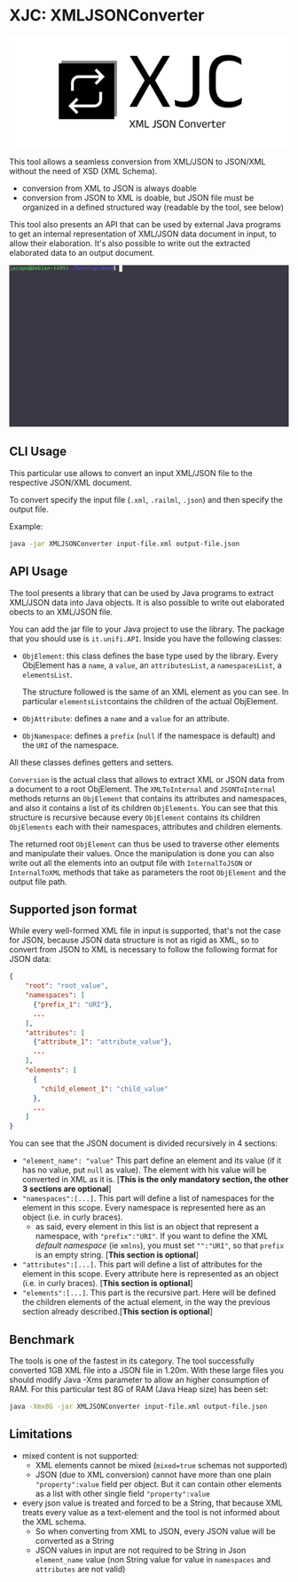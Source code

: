 # XJC: XMLJSONConverter

<p align="center"><img src="logo-black.png" alt="demo gif" /></p>

This tool allows a seamless conversion from XML/JSON to JSON/XML without the need of XSD (XML Schema). 
- conversion from XML to JSON is always doable
- conversion from JSON to XML is doable, but JSON file must be organized in a defined structured way (readable by the tool, see below)

This tool also presents an API that can be used by external Java programs to get an internal representation of XML/JSON data document in input, to allow their elaboration. It's also possible to write out the extracted elaborated data to an output document.

<p align="center"><img src="demo.gif" alt="demo gif" /></p>

## CLI Usage
This particular use allows to convert an input XML/JSON file to the respective JSON/XML document.

To convert specify the input file (`.xml`, `.railml`, `.json`) and then specify the output file.

Example:
```bash
java -jar XMLJSONConverter input-file.xml output-file.json
```

## API Usage
The tool presents a library that can be used by Java programs to extract XML/JSON data into Java objects. It is also possible to write out elaborated obects to an XML/JSON file.

You can add the jar file to your Java project to use the library. The package that you should use is `it.unifi.API`. Inside you have the following classes:
- `ObjElement`: this class defines the base type used by the library. Every ObjElement has a `name`, a `value`, an `attributesList`, a `namespacesList`, a `elementsList`. 

    The structure followed is the same of an XML element as you can see. In particular `elementsList`contains the children of the actual ObjElement. 
- `ObjAttribute`: defines a `name` and a `value` for an attribute.
- `ObjNamespace`: defines a `prefix` (`null` if the namespace is default) and the `URI` of the namespace.

All these classes defines getters and setters.

`Conversion` is the actual class that allows to extract XML or JSON data from a document to a root ObjElement. The `XMLToInternal` and `JSONToInternal` methods returns an `ObjElement` that contains its attributes and namespaces, and also it contains a list of its children `ObjElements`. You can see that this structure is recursive because every `ObjElement` contains its children `ObjElements` each with their namespaces, attributes and children elements.

The returned root `ObjElement` can thus be used to traverse other elements and manipulate their values. Once the manipulation is done you can also write out all the elements into an output file with `InternalToJSON` or `InternalToXML` methods that take as parameters the root `ObjElement` and the output file path.

## Supported json format
While every well-formed XML file in input is supported, that's not the case for JSON, because JSON data structure is not as rigid as XML, so to convert from JSON to XML is necessary to follow the following format for JSON data:
```json
{
    "root": "root_value",
    "namespaces": [
      {"prefix_1": "URI"},
      ...
    ],
    "attributes": [
      {"attribute_1": "attribute_value"},
      ...
    ],
    "elements": [
      {
        "child_element_1": "child_value"
      },
      ...
    ]
}
```

You can see that the JSON document is divided recursively in 4 sections:
  - `"element_name": "value"` This part define an element and its value (if it has no value, put `null` as value). The element with his value will be converted in XML as it is. [**This  is the only mandatory section, the other 3 sections are optional**]
  - `"namespaces":[...]`. This part will define a list of namespaces for the element in this scope. Every namespace is represented here as an object (i.e. in curly braces).
    - as said, every element in this list is an object that represent a namespace, with `"prefix":"URI"`. If you want to define the XML _default namespace_ (ie `xmlns`), you must set `"":"URI"`, so that `prefix` is an empty string. [**This section is optional**]
  - `"attributes":[...]`. This part will define a list of attributes for the element in this scope. Every attribute here is represented as an object (i.e. in curly braces). [**This section is optional**]
  - `"elements":[...]`. This part is the recursive part. Here will be defined the children elements of the actual element, in the way the previous section already described.[**This section is optional**]

## Benchmark
The tools is one of the fastest in its category. The tool successfully converted 1GB XML file into a JSON file in 1.20m. With these large files you should modify Java -Xms parameter to allow an higher consumption of RAM. For this particular test 8G of RAM (Java Heap size) has been set:

```bash
java -Xmx8G -jar XMLJSONConverter input-file.xml output-file.json
```


## Limitations
- mixed content is not supported:
  - XML elements cannot be mixed (`mixed=true` schemas not supported)
  - JSON (due to XML conversion) cannot have more than one plain `"property":value` field per object. But it can contain other elements as a list with other single field `"property":value`
- every json value is treated and forced to be a String, that because XML treats every value as a text-element and the tool is not informed about the XML schema. 
  - So when converting from XML to JSON, every JSON value will be converted as a String
  - JSON values in input are not required to be String in Json `element_name` value (non String value for value in `namespaces` and `attributes` are not valid)

